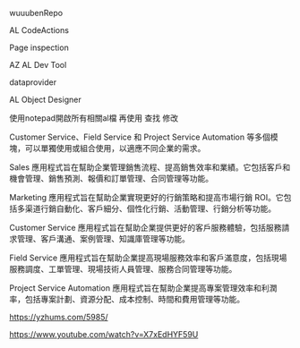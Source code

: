 wuuubenRepo

AL CodeActions

Page inspection

AZ AL Dev Tool

dataprovider

AL Object Designer

使用notepad開啟所有相關al檔 再使用 查找 修改

Customer Service、Field Service 和 Project Service Automation 等多個模塊，可以單獨使用或組合使用，以適應不同企業的需求。

Sales 應用程式旨在幫助企業管理銷售流程、提高銷售效率和業績。它包括客戶和機會管理、銷售預測、報價和訂單管理、合同管理等功能。

Marketing 應用程式旨在幫助企業實現更好的行銷策略和提高市場行銷 ROI。它包括多渠道行銷自動化、客戶細分、個性化行銷、活動管理、行銷分析等功能。

Customer Service 應用程式旨在幫助企業提供更好的客戶服務體驗，包括服務請求管理、客戶溝通、案例管理、知識庫管理等功能。

Field Service 應用程式旨在幫助企業提高現場服務效率和客戶滿意度，包括現場服務調度、工單管理、現場技術人員管理、服務合同管理等功能。

Project Service Automation 應用程式旨在幫助企業提高專案管理效率和利潤率，包括專案計劃、資源分配、成本控制、時間和費用管理等功能。

https://yzhums.com/5985/

https://www.youtube.com/watch?v=X7xEdHYF59U
